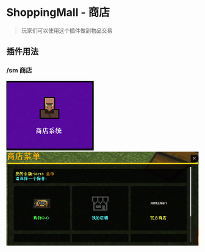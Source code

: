 # ShoppingMall - 商店

> 玩家们可以使用这个插件做到物品交易

## 插件用法

### /sm 商店

![alt text](/public/8.png)
![alt text](/public/8-2.png)
